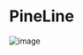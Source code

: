 # PineLine
  ![image](https://user-images.githubusercontent.com/83818166/118388251-79f88800-b64d-11eb-893d-eae7eefd8432.png)

